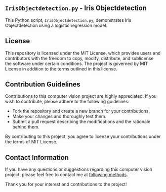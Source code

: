 ## `IrisObjectdetection.py` - Iris Objectdetection

This Python script, `IrisObjectdetection.py`, demonstrates Iris Objectdetection using a logistic regression model.

## License

This repository is licensed under the MIT License, which provides users and contributors with the freedom to copy, modify, distribute, and sublicense the software under certain conditions. The project is governed by MIT License in addition to the terms outlined in this license.

## Contribution Guidelines

Contributions to this computer vision project are highly appreciated. If you wish to contribute, please adhere to the following guidelines:

- Fork the repository and create a new branch for your contributions.
- Make your changes and thoroughly test them.
- Submit a pull request describing the modifications and the rationale behind them.

By contributing to this project, you agree to license your contributions under the terms of MIT License.

## Contact Information

If you have any questions or suggestions regarding this computer vision project, please feel free to contact me at [following methods](https://carson-we.github.io/Carson-We.github.io/contact.html).

Thank you for your interest and contributions to the project!
